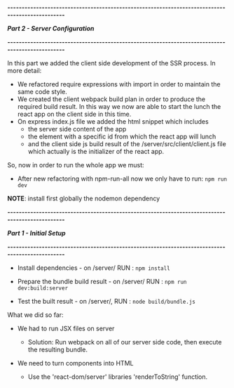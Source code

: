 **------------------------------------------------------------------------------------------------**

_**Part 2 - Server Configuration**_

**------------------------------------------------------------------------------------------------**

In this part we added the client side development of the SSR process. In more detail:

- We refactored require expressions with import in order to maintain the same code style.
- We created the client webpack build plan in order to produce the required build result. In this way we now are able to start the lunch the react app on the client side in this time.
- On express index.js file we added the html snippet which includes
    - the server side content of the app
    - the element with a specific id from which the react app will lunch
    - and the client side js build result of the /server/src/client/client.js file which actually is the initializer of the react app.

So, now in order to run the whole app we must:

- After new refactoring with npm-run-all now we only have to run: `npm run dev`

**NOTE**: install first globally the nodemon dependency


**------------------------------------------------------------------------------------------------**

_**Part 1 - Initial Setup**_

**------------------------------------------------------------------------------------------------**

- Install dependencies              - on /server/ RUN : `npm install`

- Prepare the bundle build result   - on /server/ RUN : `npm run dev:build:server`

- Test the built result             - on /server/, RUN : `node build/bundle.js`

What we did so far:

- We had to run JSX files on server
    - Solution: Run webpack on all of our server side code, then execute the resulting bundle.

- We need to turn components into HTML
    - Use the 'react-dom/server' libraries 'renderToString' function.
    



